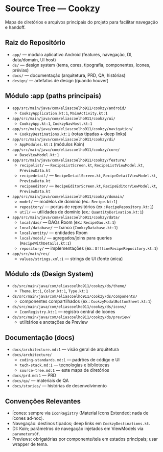 # Source Tree — Cookzy

Mapa de diretórios e arquivos principais do projeto para facilitar navegação e handoff.

## Raiz do Repositório
- `app/` — módulo aplicativo Android (features, navegação, DI, data/domain, UI host)
- `ds/` — design system (tema, cores, tipografia, componentes, ícones, prévias)
- `docs/` — documentação (arquitetura, PRD, QA, histórias)
- `design/` — artefatos de design (quando houver)

## Módulo :app (paths principais)
- `app/src/main/java/com/eliascoelho911/cookzy/android/`
  - `CookzyApplication.kt:1`, `MainActivity.kt:1`
- `app/src/main/java/com/eliascoelho911/cookzy/ui/`
  - `CookzyApp.kt:1`, `CookzyNavHost.kt:1`
- `app/src/main/java/com/eliascoelho911/cookzy/navigation/`
  - `CookzyDestinations.kt:1` (rotas tipadas + deep links)
- `app/src/main/java/com/eliascoelho911/cookzy/di/`
  - `AppModules.kt:1` (módulos Koin)
- `app/src/main/java/com/eliascoelho911/cookzy/core/`
  - `BaseViewModel.kt:1`
- `app/src/main/java/com/eliascoelho911/cookzy/feature/`
  - `recipelist/` — `RecipeListScreen.kt`, `RecipeListViewModel.kt`, `PreviewData.kt`
  - `recipedetail/` — `RecipeDetailScreen.kt`, `RecipeDetailViewModel.kt`, `PreviewData.kt`
  - `recipeeditor/` — `RecipeEditorScreen.kt`, `RecipeEditorViewModel.kt`, `PreviewData.kt`
- `app/src/main/java/com/eliascoelho911/cookzy/domain/`
  - `model/` — modelos de domínio (ex.: `Recipe.kt:1`)
  - `repository/` — portas de repositórios (ex.: `RecipeRepository.kt:1`)
  - `util/` — utilidades de domínio (ex.: `QuantityDerivation.kt:1`)
- `app/src/main/java/com/eliascoelho911/cookzy/data/`
  - `local/dao/` — DAOs Room (ex.: `RecipeDao.kt:1`)
  - `local/database/` — banco (`CookzyDatabase.kt:1`)
  - `local/entity/` — entidades Room
  - `local/model/` — agregados/joins para queries (`RecipeWithDetails.kt:1`)
  - `repository/` — implementações (ex.: `OfflineRecipeRepository.kt:1`)
- `app/src/main/res/`
  - `values/strings.xml:1` — strings de UI (fonte única)

## Módulo :ds (Design System)
- `ds/src/main/java/com/eliascoelho911/cookzy/ds/theme/`
  - `Theme.kt:1`, `Color.kt:1`, `Type.kt:1`
- `ds/src/main/java/com/eliascoelho911/cookzy/ds/components/`
  - componentes compartilhados (ex.: `CookzyModalBottomSheet.kt:1`)
- `ds/src/main/java/com/eliascoelho911/cookzy/ds/icons/`
  - `IconRegistry.kt:1` — registro central de ícones
- `ds/src/main/java/com/eliascoelho911/cookzy/ds/preview/`
  - utilitários e anotações de Preview

## Documentação (docs)
- `docs/architecture.md:1` — visão geral de arquitetura
- `docs/architecture/`
  - `coding-standards.md:1` — padrões de código e UI
  - `tech-stack.md:1` — tecnologias e bibliotecas
  - `source-tree.md:1` — este mapa de diretórios
- `docs/prd.md:1` — PRD
- `docs/qa/` — materiais de QA
- `docs/stories/` — histórias de desenvolvimento

## Convenções Relevantes
- Ícones: sempre via `IconRegistry` (Material Icons Extended; nada de ícones ad‑hoc).
- Navegação: destinos tipados; deep links em `CookzyDestinations.kt`.
- DI: Koin; parâmetros de navegação injetados em ViewModels via `parametersOf`.
- Previews: obrigatórias por componente/tela em estados principais; usar wrapper de tema.
